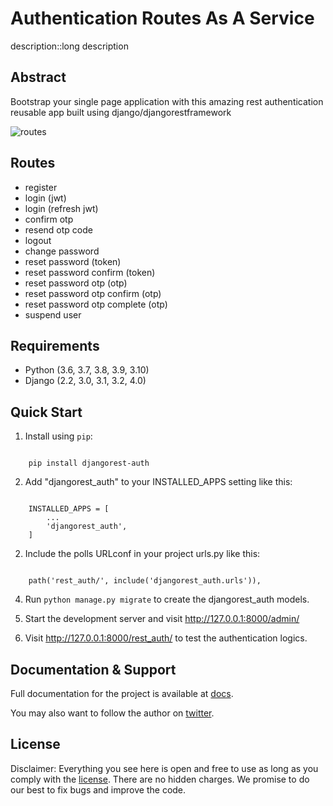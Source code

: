 
# Authentication Routes As A Service



description::long description



Abstract
-----------
Bootstrap your single page application with this amazing rest authentication reusable app built using django/djangorestframework


![routes](https://user-images.githubusercontent.com/55067204/160565837-3f022306-f1f5-4de4-b7c2-430679f209e1.png)


Routes
---------
- register
- login (jwt)
- login (refresh jwt)
- confirm otp 
- resend otp code
- logout
- change password
- reset password (token)
- reset password confirm (token)
- reset password otp (otp)
- reset password otp confirm (otp)
- reset password otp complete (otp)
- suspend user


Requirements
---------------

* Python (3.6, 3.7, 3.8, 3.9, 3.10)
* Django (2.2, 3.0, 3.1, 3.2, 4.0)


Quick Start
-----------

1. Install using `pip`:
```

    pip install djangorest-auth
```

2. Add "djangorest_auth" to your INSTALLED_APPS setting like this:
```

    INSTALLED_APPS = [
        ...
        'djangorest_auth',
    ]
```

2. Include the polls URLconf in your project urls.py like this:
```

    path('rest_auth/', include('djangorest_auth.urls')),
```

4. Run ``python manage.py migrate`` to create the djangorest_auth models.

5. Start the development server and visit http://127.0.0.1:8000/admin/

6. Visit http://127.0.0.1:8000/rest_auth/ to test the authentication logics.


Documentation & Support
--------------------------

Full documentation for the project is available at [docs](https://djangorest-auth.digitalstade.com/).

You may also want to follow the author on [twitter](https://twitter.com/israelabraham_).


License
---------
Disclaimer: Everything you see here is open and free to use as long as you comply with the [license](https://github.com/israelabraham/djangorest-auth/blob/main/LICENSE.txt). There are no hidden charges. We promise to do our best to fix bugs and improve the code.